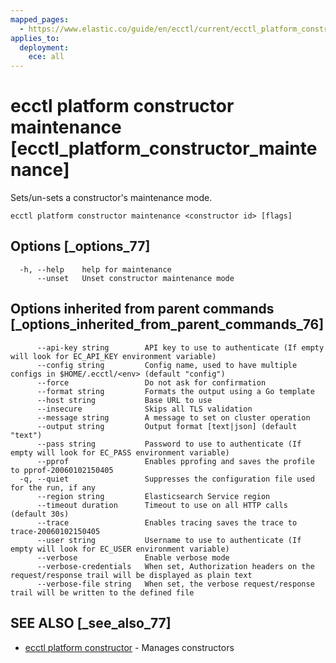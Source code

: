 ```yaml
---
mapped_pages:
  - https://www.elastic.co/guide/en/ecctl/current/ecctl_platform_constructor_maintenance.html
applies_to:
  deployment:
    ece: all
---
```


# ecctl platform constructor maintenance [ecctl_platform_constructor_maintenance]

Sets/un-sets a constructor's maintenance mode.

```
ecctl platform constructor maintenance <constructor id> [flags]
```


## Options [_options_77]

```
  -h, --help    help for maintenance
      --unset   Unset constructor maintenance mode
```


## Options inherited from parent commands [_options_inherited_from_parent_commands_76]

```
      --api-key string        API key to use to authenticate (If empty will look for EC_API_KEY environment variable)
      --config string         Config name, used to have multiple configs in $HOME/.ecctl/<env> (default "config")
      --force                 Do not ask for confirmation
      --format string         Formats the output using a Go template
      --host string           Base URL to use
      --insecure              Skips all TLS validation
      --message string        A message to set on cluster operation
      --output string         Output format [text|json] (default "text")
      --pass string           Password to use to authenticate (If empty will look for EC_PASS environment variable)
      --pprof                 Enables pprofing and saves the profile to pprof-20060102150405
  -q, --quiet                 Suppresses the configuration file used for the run, if any
      --region string         Elasticsearch Service region
      --timeout duration      Timeout to use on all HTTP calls (default 30s)
      --trace                 Enables tracing saves the trace to trace-20060102150405
      --user string           Username to use to authenticate (If empty will look for EC_USER environment variable)
      --verbose               Enable verbose mode
      --verbose-credentials   When set, Authorization headers on the request/response trail will be displayed as plain text
      --verbose-file string   When set, the verbose request/response trail will be written to the defined file
```


## SEE ALSO [_see_also_77]

* [ecctl platform constructor](/reference/ecctl_platform_constructor.md) - Manages constructors

